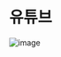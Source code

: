 # 유튜브

![image](https://user-images.githubusercontent.com/61752860/113747291-32273c80-9742-11eb-91a8-2da748a9ecde.png)
